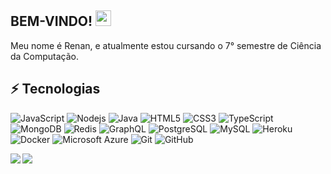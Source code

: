 


## BEM-VINDO! <img src="https://media.giphy.com/media/hvRJCLFzcasrR4ia7z/giphy.gif" width="25px"></a>

Meu nome é Renan, e atualmente estou cursando o 7° semestre de Ciência da Computação.

## ⚡ Tecnologias

![JavaScript](https://img.shields.io/badge/-JavaScript-black?style=flat-square&logo=javascript)
![Nodejs](https://img.shields.io/badge/-Nodejs-black?style=flat-square&logo=Node.js)
![Java](https://img.shields.io/badge/-java-E34A86?style=flat-square&logo=java)
![HTML5](https://img.shields.io/badge/-HTML5-E34F26?style=flat-square&logo=html5&logoColor=white)
![CSS3](https://img.shields.io/badge/-CSS3-1572B6?style=flat-square&logo=css3)
![TypeScript](https://img.shields.io/badge/-TypeScript-007ACC?style=flat-square&logo=typescript)
![MongoDB](https://img.shields.io/badge/-MongoDB-black?style=flat-square&logo=mongodb)
![Redis](https://img.shields.io/badge/-Redis-black?style=flat-square&logo=Redis)
![GraphQL](https://img.shields.io/badge/-GraphQL-E10098?style=flat-square&logo=graphql)
![PostgreSQL](https://img.shields.io/badge/-PostgreSQL-336791?style=flat-square&logo=postgresql)
![MySQL](https://img.shields.io/badge/-MySQL-black?style=flat-square&logo=mysql)
![Heroku](https://img.shields.io/badge/-Heroku-430098?style=flat-square&logo=heroku)
![Docker](https://img.shields.io/badge/-Docker-black?style=flat-square&logo=docker)
![Microsoft Azure](https://img.shields.io/badge/Microsoft%20Azure-232F7E?style=flat-square&logo=microsoft-azure)
![Git](https://img.shields.io/badge/-Git-black?style=flat-square&logo=git)
![GitHub](https://img.shields.io/badge/-GitHub-181717?style=flat-square&logo=github)

<img align="left" src="https://github-readme-stats.vercel.app/api?username=renanferreirayassumoto&show_icons=true&count_private=true&theme=gruvbox" />

<a href="https://github.com/renanferreirayassumoto/API-NODEJS" target="_blank">
  <img align="center" src="https://github-readme-stats.vercel.app/api/pin/?username=renanferreirayassumoto&repo=API-NODEJS&theme=gruvbox" />
</a>


